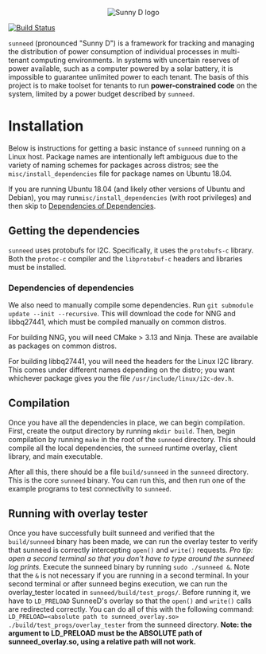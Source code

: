 <p align="center">
   <img src="res/logo.png" alt="Sunny D logo"></img>
   <!-- I'm sorry everyone but I spell it that way so that screen readers will say it correctly. This spelling is
      - not endorsed in any way by the sunneed development team. -->
</p>

[![Build Status](https://dev.azure.com/gwsystems/sunneed/_apis/build/status/gwsystems.sunneed?branchName=master)](https://dev.azure.com/gwsystems/sunneed/_build/latest?definitionId=3&branchName=master)

`sunneed` (pronounced "Sunny D") is a framework for tracking and managing the distribution of power consumption of individual 
processes in multi-tenant computing environments. In systems with uncertain reserves of power available, such as a computer
powered by a solar battery, it is impossible to guarantee unlimited power to each tenant. The basis of this project is to make
toolset for tenants to run **power-constrained code** on the system, limited by a power budget described by `sunneed`.

# Installation

Below is instructions for getting a basic instance of `sunneed` running on a Linux host. Package names are intentionally
left ambiguous due to the variety of naming schemes for packages across distros; see the `misc/install_dependencies`
file for package names on Ubuntu 18.04.

If you are running Ubuntu 18.04 (and likely other versions of Ubuntu and Debian), you may run`misc/install_dependencies` 
(with root privileges) and then skip to [Dependencies of Dependencies](#dependencies-of-dependencies).

## Getting the dependencies

`sunneed` uses protobufs for I2C. Specifically, it uses the `protobufs-c` library. Both the `protoc-c` compiler and the
`libprotobuf-c` headers and libraries must be installed.

### Dependencies of dependencies

We also need to manually compile some dependencies. Run `git submodule update --init --recursive`. This will download
the code for NNG and libbq27441, which must be compiled manually on common distros.

For building NNG, you will need CMake > 3.13 and Ninja. These are available as packages on common distros.

For building libbq27441, you will need the headers for the Linux I2C library. This comes under different names depending
on the distro; you want whichever package gives you the file `/usr/include/linux/i2c-dev.h`.

## Compilation

Once you have all the dependencies in place, we can begin compilation. First, create the output directory by running
`mkdir build`. Then, begin compilation by running `make` in the root of the `sunneed` directory. This should compile all
the local dependencies, the `sunneed` runtime overlay, client library, and main executable.

After all this, there should be a file `build/sunneed` in the `sunneed` directory. This is the core `sunneed` binary.
You can run this, and then run one of the example programs to test connectivity to `sunneed`.


## Running with overlay tester

Once you have successfully built sunneed and verified that the `build/sunneed` binary has been made, we can run the overlay tester to verify that sunneed is correctly intercepting `open()` and `write()` requests. *Pro tip: open a second terminal so that you don't have to type around the sunneed log prints.* Execute the sunneed binary by running `sudo ./sunneed &`. Note that the `&` is not necessary if you are running in a second terminal. In your second terminal or after sunneed begins execution, we can run the overlay_tester located in `sunneed/build/test_progs/`. Before running it, we have to `LD_PRELOAD` SunneeD's overlay so that the `open()` and `write()` calls are redirected correctly. You can do all of this with the following command: `LD_PRELOAD=<absolute path to sunneed_overlay.so> ./build/test_progs/overlay_tester` from the sunneed directory. **Note: the argument to LD_PRELOAD must be the ABSOLUTE path of sunneed_overlay.so, using a relative path will not work.**
<!-- vim: set tw=120: -->
